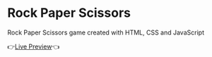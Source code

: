 # Rock Paper Scissors
Rock Paper Scissors game created with HTML, CSS and JavaScript

:point_right:[Live Preview](https://xstanthecoder.github.io/rock-paper-scissors/):point_left:
